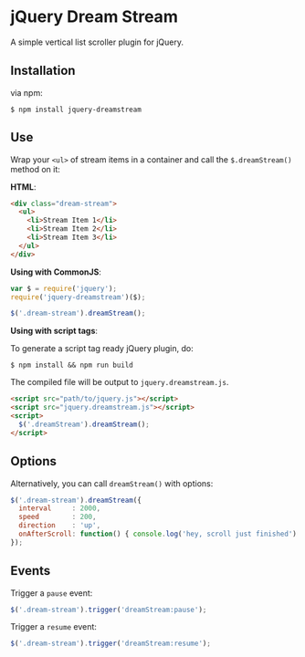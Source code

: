# jQuery Dream Stream

A simple vertical list scroller plugin for jQuery.

## Installation

via npm:

```
$ npm install jquery-dreamstream
```

## Use

Wrap your `<ul>` of stream items in a container and call the `$.dreamStream()` method on it:

**HTML**:
```html
<div class="dream-stream">
  <ul>
    <li>Stream Item 1</li>
    <li>Stream Item 2</li>
    <li>Stream Item 3</li>
  </ul>
</div>
```

**Using with CommonJS**:
```js
var $ = require('jquery');
require('jquery-dreamstream')($);

$('.dream-stream').dreamStream();
```

**Using with script tags**:

To generate a script tag ready jQuery plugin, do:

```
$ npm install && npm run build
```

The compiled file will be output to `jquery.dreamstream.js`.

```html
<script src="path/to/jquery.js"></script>
<script src="jquery.dreamstream.js"></script>
<script>
  $('.dreamStream').dreamStream();
</script>
```

## Options

Alternatively, you can call `dreamStream()` with options:

```js
$('.dream-stream').dreamStream({
  interval     : 2000,
  speed        : 200,
  direction    : 'up',
  onAfterScroll: function() { console.log('hey, scroll just finished') }
});
```

## Events 

Trigger a `pause` event:

```js
$('.dream-stream').trigger('dreamStream:pause');
```

Trigger a `resume` event:

```js
$('.dream-stream').trigger('dreamStream:resume');
```

